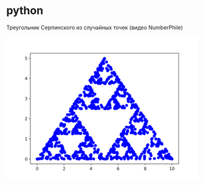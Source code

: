 # python
Треугольник Серпинского из случайных точек (видео NumberPhile)

[![](https://github.com/g0007b1/python_Sierpinski_Triangle/blob/main/Figure_1.png)](https://github.com/g0007b1/python_Sierpinski_Triangle/blob/main/Figure_1.png)
